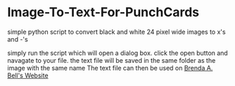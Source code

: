 # Image-To-Text-For-PunchCards
simple python script to convert black and white 24 pixel wide images to x's and -'s

simply run the script which will open a dialog box. click the open button and navagate to your file.
the text file will be saved in the same folder as the image with the same name
The text file can then be used on [Brenda A. Bell's Website](https://brendaabell.com/knittingtools/pcgenerator/)
